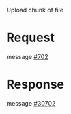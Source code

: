Upload chunk of file

# Request
message [#702](../../proto/README.md#action_702)

# Response
message [#30702](../../proto/README.md#action_30702)